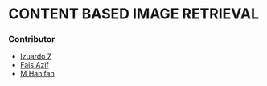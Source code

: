 # CONTENT BASED IMAGE RETRIEVAL

### Contributor
- [Izuardo Z](https://github.com/izuardo)
- [Fais Azif](https://github.com/faisz)
- [M Hanifan](https://github.com/hanifanm)
